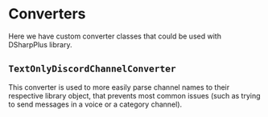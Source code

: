 Converters
==========

Here we have custom converter classes that could be used with DSharpPlus library.

`TextOnlyDiscordChannelConverter`
---------------------------------

This converter is used to more easily parse channel names to their respective library object, that prevents most common issues (such as trying to send messages in a voice or a category channel).